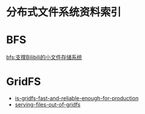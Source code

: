# 分布式文件系统资料索引

# BFS
[bfs:支撑Bilibili的小文件存储系统                      ](http://mp.weixin.qq.com/s?__biz=MzAwMDU1MTE1OQ==&mid=406016886&idx=1&sn=f5aa286373fb981c9de904568fe7ddb2&scene=23&srcid=0411Wf3GI7zFtM1lWI4H2MPf#rd)


# GridFS
- [is-gridfs-fast-and-reliable-enough-for-production](http://stackoverflow.com/questions/3413115/is-gridfs-fast-and-reliable-enough-for-production)
- [serving-files-out-of-gridfs](https://www.coffeepowered.net/2010/02/17/serving-files-out-of-gridfs/)

